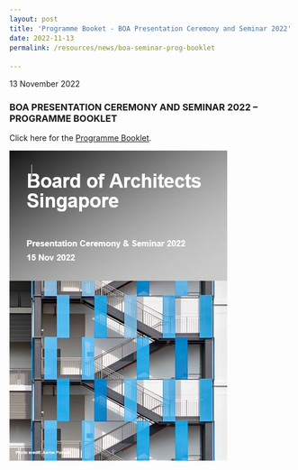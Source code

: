 ```yaml
---
layout: post
title: 'Programme Booket - BOA Presentation Ceremony and Seminar 2022'
date: 2022-11-13
permalink: /resources/news/boa-seminar-prog-booklet

---
```


13 November 2022

### **BOA PRESENTATION CEREMONY AND SEMINAR 2022 – PROGRAMME BOOKLET**

Click here for the [Programme Booklet]({{site.baseurl}}/files/BOA_Seminar_2022_Programme_Booklet.pdf). 

![Programme Booklet](images/Cover.JPG)
